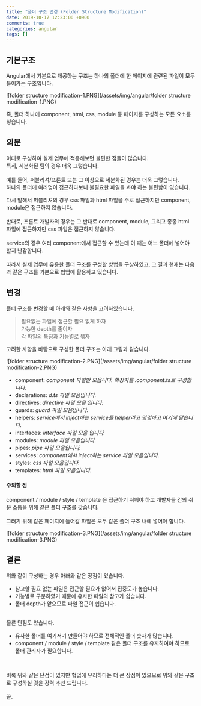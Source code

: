 ```yaml
---
title: "폴더 구조 변경 (Folder Structure Modification)"
date: 2019-10-17 12:23:00 +0900
comments: true
categories: angular
tags: []
---
```



## 기본구조

Angular에서 기본으로 제공하는 구조는 하나의 폴더에 한 페이지에 관련된 파일이 모두 들어가는 구조입니다.

![folder structure modification-1.PNG](/assets/img/angular/folder structure modification-1.PNG)

즉, 폴더 하나에 component, html, css, module 등 페이지를 구성하는 모든 요소를 넣습니다.



## 의문

이대로 구성하여 실제 업무에 적용해보면 불편한 점들이 많습니다.<br>
특히, 세분화된 팀의 경우 더욱 그렇습니다.<br>
<br>
예를 들어, 퍼블리셔/프론트 또는 그 이상으로 세분화된 경우는 더욱 그렇습니다.<br>
하나의 폴더에 여러명이 접근하다보니 불필요한 파일을 봐야 하는 불편함이 있습니다.<br>

다시 말해서 퍼블리셔의 경우 css 파일과 html 파일을 주로 접근하지만 component, module은 접근하지 않습니다.<br>
<br>
반대로, 프론트 개발자의 경우는 그 반대로 component, module, 그리고 종종 html 파일에 접근하지만 css 파일은 접근하지 않습니다.<br>
<br>
service의 경우 여러 component에서 접근할 수 있는데 이 때는 어느 폴더에 넣어야 할지 난감합니다.<br>
<br>
따라서 실제 업무에 유용한 폴더 구조를 구성할 방법을 구상하였고, 그 결과 현재는 다음과 같은 구조를 기본으로 협업에 활용하고 있습니다.<br>



## 변경

폴더 구조를 변경할 때 아래와 같은 사항을 고려하였습니다.<br>

> 필요없는 파일에 접근할 필요 없게 하자<br>
> 가능한 depth를 줄이자<br>
> 각 파일의 특징과 기능별로 묶자<br>

고려한 사항을 바탕으로 구성한 폴더 구조는 아래 그림과 같습니다.<br>

![folder structure modification-2.PNG](/assets/img/angular/folder structure modification-2.PNG)


- component: <i>component 파일만 모읍니다. 확장자를 .component.ts로 구성합니다.</i><br>
- declarations: <i> d.ts 파일 모음입니다.</i><br>
- directives: <i> directive 파일 모음 입니다.</i><br>
- guards: <i>guard 파일 모음입니다.</i><br>
- helpers: <i>service에서 inject하는 service를 helper라고 명명하고 여기에 담습니다.</i><br>
- interfaces: <i>interface 파일 모음 입니다.</i><br>
- modules: <i>module 파일 모음입니다.</i><br>
- pipes: <i>pipe 파일 모음입니다.</i><br>
- services: <i>component에서 inject하는 service 파일 모음입니다.</i><br>
- styles: <i>css 파일 모음입니다.</i><br>
- templates: <i>html 파일 모음입니다.</i><br>


#### 주의할 점

component / module / style / template 은 접근하기 쉬워야 하고 개발자들 간의 쉬운 소통을 위해 같은 폴더 구조를 갖습니다.<br>
<br>
그러기 위해 같은 페이지에 들어갈 파일은 모두 같은 폴더 구조 내에 넣어야 합니다.<br>

![folder structure modification-3.PNG](/assets/img/angular/folder structure modification-3.PNG)




## 결론

위와 같이 구성하는 경우 아래와 같은 장점이 있습니다.<br>

- 참고할 필요 없는 파일은 접근할 필요가 없어서 집중도가 높습니다.<br>
- 기능별로 구분하였기 때문에 유사한 파일의 참고가 쉽습니다.<br>
- 폴더 depth가 얕으므로 파일 접근이 쉽습니다.<br>

<br>
물론 단점도 있습니다.<br>

- 유사한 폴더를 여기저기 만들어야 하므로 전체적인 폴더 숫자가 많습니다.<br>
- component / module / style / template 같은 폴더 구조를 유지하여야 하므로 폴더 관리자가 필요합니다.<br>
<br>

비록 위와 같은 단점이 있지만 협업에 유리하다는 더 큰 장점이 있으므로 위와 같은 구조로 구성하실 것을 강력 추천 드립니다.<br>
<br>
끝.
